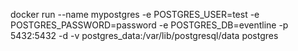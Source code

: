 docker run --name mypostgres -e POSTGRES_USER=test -e POSTGRES_PASSWORD=password -e POSTGRES_DB=eventline -p 5432:5432 -d -v postgres_data:/var/lib/postgresql/data postgres
